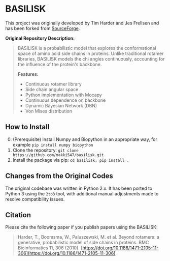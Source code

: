 # BASILISK

This project was originally developed by Tim Harder and Jes Frellsen and has been forked from [SourceForge](https://sourceforge.net/projects/basilisk-dbn/).

**Original Repository Description:**
> BASILISK is a probabilistic model that explores the conformational space of amino acid side chains in proteins. Unlike traditional rotamer libraries, BASILISK models the chi angles continuously, accounting for the influence of the protein's backbone.
> 
> **Features:**
> - Continuous rotamer library
> - Side chain angular space
> - Python implementation with Mocapy
> - Continuous dependence on backbone
> - Dynamic Bayesian Network (DBN)
> - Von Mises distribution

## How to Install

0. (Prerequisite) Install Numpy and Biopython in an appropriate way, for example `pip install numpy biopython`
1. Clone the repository: `git clone https://github.com/makki547/basilisk.git`
2. Install the package via pip: `cd basilisk; pip install .`


## Changes from the Original Codes

The original codebase was written in Python 2.x. It has been ported to Python 3 using the `2to3` tool, with additional manual adjustments made to resolve compatibility issues.

## Citation

Please cite the following paper if you publish papers using the BASILISK:

>Harder, T., Boomsma, W., Paluszewski, M. et al. Beyond rotamers: a generative, probabilistic model of side chains in proteins. BMC Bioinformatics 11, 306 (2010). [https://doi.org/10.1186/1471-2105-11-306](https://doi.org/10.1186/1471-2105-11-306)
